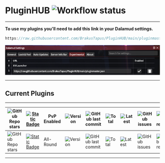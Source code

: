 # PluginHUB ![Workflow status](https://img.shields.io/github/actions/workflow/status/BrakusTapus/PluginHUB/generate_repo.yaml)

----------

**To use my plugins you'll need to add this link in your Dalamud settings.**

```c#
https://raw.githubusercontent.com/BrakusTapus/PluginHUB/main/pluginmaster.json
```

![alt text](ffxiv_dx11_HSqC5vfemf.png)

----------

## Current Plugins

----------

| ![GitHub Repo stars](https://img.shields.io/github/stars/brakustapus/BetterTargetingSystemPvP?label=%E2%AD%90&labelColor=000000&color=000000) | [![Static Badge](https://img.shields.io/badge/BetterTargetingSystemPvP-brightgreen?style=for-the-badge&labelColor=000000&color=000000)](https://github.com/BrakusTapus/BetterTargetingSystemPvP) | PvP Enabled | ![Version](https://img.shields.io/github/v/release/BrakusTapus/BetterTargetingSystemPvP?style=for-the-badge) | ![GitHub last commit](https://img.shields.io/github/last-commit/BrakusTapus/BetterTargetingSystemPvP.svg?style=for-the-badge) | ![Total](https://img.shields.io/github/downloads/BrakusTapus/BetterTargetingSystemPvP/total.svg?style=for-the-badge) | ![Latest](https://img.shields.io/github/downloads/BrakusTapus/BetterTargetingSystemPvP/latest/total.svg?style=for-the-badge) |  ![GitHub issues](https://img.shields.io/github/issues-raw/BrakusTapus/BetterTargetingSystemPvP.svg) | ![GitHub pull requests](https://img.shields.io/github/issues-pr/BrakusTapus/Plugin.svg)
|---|---|---|---|---|---|---|---|---
| ![GitHub Repo stars](https://img.shields.io/github/stars/brakustapus/Plugin?label=%E2%AD%90&labelColor=000000&color=000000) | [![Static Badge](https://img.shields.io/badge/Plugin-brightgreen?style=for-the-badge&labelColor=000000&color=000000)](https://github.com/BrakusTapus/Plugin) | All-Round | ![Version](https://img.shields.io/github/v/release/BrakusTapus/Plugin?style=for-the-badge) | ![GitHub last commit](https://img.shields.io/github/last-commit/BrakusTapus/Plugin.svg?style=for-the-badge) | ![Total](https://img.shields.io/github/downloads/BrakusTapus/Plugin/total.svg?style=for-the-badge) | ![Latest](https://img.shields.io/github/downloads/BrakusTapus/Plugin/latest/total.svg?style=for-the-badge) | ![GitHub issues](https://img.shields.io/github/issues-raw/BrakusTapus/Plugin.svg) | ![GitHub pull requests](https://img.shields.io/github/issues-pr/BrakusTapus/BetterTargetingSystemPvP.svg)

----------

<!--
|[![Static Badge](https://img.shields.io/badge/BetterTargetingSystemPvP-brightgreen?style=for-the-badge&labelColor=000000&color=000000)](https://github.com/BrakusTapus/BetterTargetingSystemPvP) | [![Static Badge](https://img.shields.io/badge/Plugin-brightgreen?style=for-the-badge&labelColor=000000&color=000000)](https://github.com/BrakusTapus/Plugin)  |   
|---|---|
|   |   |
|   |   |
|   |   |
|   |   |
| ![GitHub issues](https://img.shields.io/github/issues-raw/BrakusTapus/BetterTargetingSystemPvP.svg)  | ![GitHub issues](https://img.shields.io/github/issues-raw/BrakusTapus/Plugin.svg)    |
| ![GitHub pull requests](https://img.shields.io/github/issues-pr/BrakusTapus/BetterTargetingSystemPvP.svg) |![GitHub pull requests](https://img.shields.io/github/issues-pr/BrakusTapus/Plugin.svg)   |
-->

<!--| ![GitHub Repo stars](https://img.shields.io/github/stars/brakustapus/ActionTimelineEx?label=%E2%AD%90&labelColor=000000&color=000000) | [![Static Badge](https://img.shields.io/badge/ActionTimelineEx-brightgreen?style=for-the-badge&labelColor=000000&color=000000)](https://github.com/BrakusTapus/ActionTimelineEx) | Revived | ![Version](https://img.shields.io/github/v/release/BrakusTapus/ActionTimelineEx?style=for-the-badge) | ![GitHub last commit](https://img.shields.io/github/last-commit/BrakusTapus/ActionTimelineEx.svg?style=for-the-badge) | ![Total](https://img.shields.io/github/downloads/BrakusTapus/ActionTimelineEx/total.svg?style=for-the-badge) | ![Latest](https://img.shields.io/github/downloads/BrakusTapus/ActionTimelineEx/latest/total.svg?style=for-the-badge) | -->
<!--| ![GitHub Repo stars](https://img.shields.io/github/stars/brakustapus/AetherBox?label=%E2%AD%90&labelColor=000000&color=000000) | [![Static Badge](https://img.shields.io/badge/AetherBox-brightgreen?style=for-the-badge&labelColor=000000&color=000000)](https://github.com/BrakusTapus/AetherBox) | WIP | ![Version](https://img.shields.io/github/v/release/BrakusTapus/AetherBox?style=for-the-badge) | ![GitHub last commit](https://img.shields.io/github/last-commit/BrakusTapus/AetherBox.svg?style=for-the-badge) | ![Total](https://img.shields.io/github/downloads/BrakusTapus/AetherBox/total.svg?style=for-the-badge) | ![Latest](https://img.shields.io/github/downloads/BrakusTapus/AetherBox/latest/total.svg?style=for-the-badge) | -->
<!--| ![GitHub Repo stars](https://img.shields.io/github/stars/brakustapus/FakeName?label=%E2%AD%90&labelColor=000000&color=000000) | [![Static Badge](https://img.shields.io/badge/FakeName-brightgreen?style=for-the-badge&labelColor=000000&color=000000)](https://github.com/BrakusTapus/FakeName) | Revived | ![Version](https://img.shields.io/github/v/release/BrakusTapus/FakeName?style=for-the-badge) | ![GitHub last commit](https://img.shields.io/github/last-commit/BrakusTapus/FakeName.svg?style=for-the-badge) | ![Total](https://img.shields.io/github/downloads/BrakusTapus/FakeName/total.svg?style=for-the-badge) | ![Latest](https://img.shields.io/github/downloads/BrakusTapus/FakeName/latest/total.svg?style=for-the-badge) | -->
<!--| ![GitHub Repo stars](https://img.shields.io/github/stars/brakustapus/SamplePlugin?label=%E2%AD%90&labelColor=000000&color=000000) | [![Static Badge](https://img.shields.io/badge/SamplePlugin-brightgreen?style=for-the-badge&labelColor=000000&color=000000)](https://github.com/BrakusTapus/SamplePlugin) | Test Plugin | ![Version](https://img.shields.io/github/v/release/BrakusTapus/SamplePlugin?style=for-the-badge) | ![GitHub last commit](https://img.shields.io/github/last-commit/BrakusTapus/SamplePlugin.svg?style=for-the-badge) | ![Total](https://img.shields.io/github/downloads/BrakusTapus/SamplePlugin/total.svg?style=for-the-badge) | ![Latest](https://img.shields.io/github/downloads/BrakusTapus/SamplePlugin/latest/total.svg?style=for-the-badge) |--!>
<!--
### ![GitHub Repo stars](https://img.shields.io/github/stars/brakustapus/SamplePlugin?label=%E2%AD%90&labelColor=000000&color=000000) 
### [![Static Badge](https://img.shields.io/badge/SamplePlugin-brightgreen?style=for-the-badge&labelColor=000000&color=000000)](https://github.com/BrakusTapus/SamplePlugin) 
### | Test Plugin | 
### ![Version](https://img.shields.io/github/v/release/BrakusTapus/SamplePlugin?style=for-the-badge) 
### ![GitHub last commit](https://img.shields.io/github/last-commit/BrakusTapus/SamplePlugin.svg?style=for-the-badge) 
### ![Total](https://img.shields.io/github/downloads/BrakusTapus/SamplePlugin/total.svg?style=for-the-badge) 
### ![Latest](https://img.shields.io/github/downloads/BrakusTapus/SamplePlugin/latest/total.svg?style=for-the-badge)

# Shields
License: Displays the license type of your project.
![License](https://img.shields.io/github/license/BrakusTapus/SamplePlugin.svg)

GitHub Forks: Shows the number of times your SamplePluginsitory has been forked.
![GitHub forks](https://img.shields.io/github/forks/BrakusTapus/SamplePlugin.svg?style=social)

GitHub Last Commit: Displays the date of the last commit.
| ![GitHub last commit](https://img.shields.io/github/last-commit/BrakusTapus/SamplePlugin.svg) |
-->
